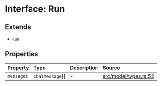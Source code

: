 # Interface: Run

## Extends

- [`Run`](../../Base/interfaces/Run.md)

## Properties

| Property | Type | Description | Source |
| :------ | :------ | :------ | :------ |
| `messages` | `ChatMessage`[] | - | [src/model/types.ts:52](https://github.com/dexaai/llm-tools/blob/f300435/src/model/types.ts#L52) |
